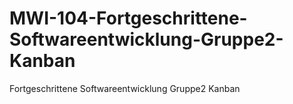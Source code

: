 # MWI-104-Fortgeschrittene-Softwareentwicklung-Gruppe2-Kanban
Fortgeschrittene Softwareentwicklung Gruppe2 Kanban
